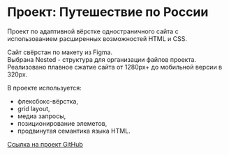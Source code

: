 # Проект: Путешествие по России

Проект по адаптивной вёрстке одностраничного сайта с использованием расширенных возможностей HTML и CSS.  

Сайт свёрстан по макету из Figma.  
Выбрана Nested - структура для организации файлов проекта.  
Реализовано плавное сжатие сайта от 1280px+ до мобильной версии в 320px.  
  
В проекте используется:
* флексбокс-вёрстка,
* grid layout,
* медиа запросы, 
* позиционирование элеметов, 
* продвинутая семантика языка HTML.  
  
[ Ссылка на проект GitHub](https://minakov-ruslan.github.io/russian-travel/index.html)
